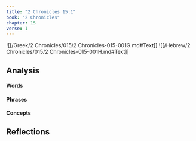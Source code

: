 ```yaml
---
title: "2 Chronicles 15:1"
book: "2 Chronicles"
chapter: 15
verse: 1
---
```

![[/Greek/2 Chronicles/015/2 Chronicles-015-001G.md#Text]]
![[/Hebrew/2 Chronicles/015/2 Chronicles-015-001H.md#Text]]

## Analysis

#### Words

#### Phrases

#### Concepts

## Reflections
